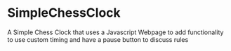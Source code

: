 # SimpleChessClock
A Simple Chess Clock that uses a Javascript Webpage to add functionality to use custom timing and have a pause button to discuss rules
